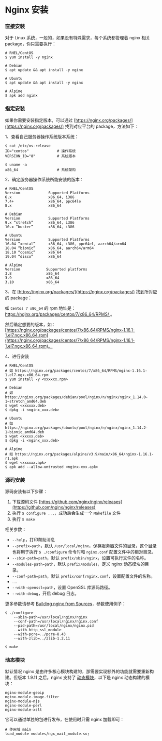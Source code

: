 # Nginx 安装

### 直接安装

对于 Linux 系统，一般的，如果没有特殊需求，每个系统都管理着 nginx 相关 package，你只需要执行：

```
# RHEL/CentOS
$ yum install -y nginx

# Debian
$ apt update && apt install -y nginx

# Ubuntu
$ apt update && apt install -y nginx

# Alpine
$ apk add nginx
```

### 指定安装

如果你需要安装指定版本，可以通过 [https://nginx.org/packages/](https://nginx.org/packages/) 找到对应平台的 package，方法如下：

1、查看自己服务器操作系统版本系统：

```
$ cat /etc/os-release
ID="centos"             # 操作系统
VERSION_ID="8"          # 系统版本

$ uname -a
x86_64                  # 系统架构
```

2、确定服务器操作系统所能安装的版本：

```
# RHEL/CentOS
Version	            Supported Platforms
6.x                 x86_64, i386
7.4+                x86_64, ppc64le
8.x                 x86_64

# Debian
Version	            Supported Platforms
9.x “stretch”       x86_64, i386
10.x “buster”       x86_64, i386

# Ubuntu
Version	            Supported Platforms
16.04 “xenial”      x86_64, i386, ppc64el, aarch64/arm64
18.04 “bionic”      x86_64, aarch64/arm64
18.10 “cosmic”      x86_64
19.04 “disco”       x86_64

# Alpine
Version	           Supported platforms
3.8                x86_64
3.9                x86_64
3.10               x86_64
```

3、在 [https://nginx.org/packages/](https://nginx.org/packages/) 找到所对应的 package：

如 `Centos 7 x86_64` 的 rpm 地址是：[https://nginx.org/packages/centos/7/x86_64/RPMS/ ](https://nginx.org/packages/centos/7/x86_64/RPMS/)。



然后确定想要的版本，如：[https://nginx.org/packages/centos/7/x86_64/RPMS/nginx-1.16.1-1.el7.ngx.x86_64.rpm](https://nginx.org/packages/centos/7/x86_64/RPMS/nginx-1.16.1-1.el7.ngx.x86_64.rpm)。

4、进行安装

```
# RHEL/CentOS
# 如 https://nginx.org/packages/centos/7/x86_64/RPMS/nginx-1.16.1-1.el7.ngx.x86_64.rpm
$ yum install -y <xxxxxx.rpm>

# Debian
# 如 https://nginx.org/packages/debian/pool/nginx/n/nginx/nginx_1.14.0-1~stretch_amd64.deb
$ wget <xxxxxx.deb>
$ dpkg -i <nginx_xxx.deb>

# Ubuntu
# 如 https://nginx.org/packages/ubuntu/pool/nginx/n/nginx/nginx_1.14.2-1~bionic_amd64.deb
$ wget <xxxxx.deb>
$ dpkg -i <nginx_xxx.deb>

# Alpine
# 如 https://nginx.org/packages/alpine/v3.9/main/x86_64/nginx-1.16.1-r1.apk
$ wget <xxxxxx.apk>
$ apk add --allow-untrusted <nginx-xxx.apk>
```



### 源码安装

源码安装有以下步骤：

1. 下载源码文件 [https://github.com/nginx/nginx/releases](https://github.com/nginx/nginx/releases)
2. 执行 `$ configure ...`，成功后会生成一个 `Makefile` 文件
3. 执行 `$ make`

相关参数：

* `--help`，打印帮助消息
* `--prefix=path`，默认 `/usr/local/nginx`，保存服务器文件的目录，这个目录也将用于执行 `$ ./configure` 命令时和 `nginx.conf` 配置文件中的相对目录。
* `--sbin-path=path`，默认 `prefix/sbin/nginx`，设置可执行文件的名称。
* `--modules-path=path`，默认 `prefix/modules`，定义 nginx 动态模块的目录。
* `--conf-path=path`，默认 `prefix/conf/nginx.conf`，设置配置文件的名称。
* ....
* `--with-openssl=path`，设置 OpenSSL 库源码路径。
* `--with-debug`，开启 debug 日志。

更多参数请参考 [Building nginx from Sources](http://nginx.org/en/docs/configure.html)，参数使用例子：

```
$ ./configure
    --sbin-path=/usr/local/nginx/nginx
    --conf-path=/usr/local/nginx/nginx.conf
    --pid-path=/usr/local/nginx/nginx.pid
    --with-http_ssl_module
    --with-pcre=../pcre-8.43
    --with-zlib=../zlib-1.2.11

$ make
```

### 动态模块

默认情况 nginx 是由许多核心模块构建的，那需要实现额外的功能就需要重新构建。但版本 1.9.11 之后，nginx 支持了 [动态模块](http://nginx.org/en/docs/ngx_core_module.html#load_module)，以下是 nginx 动态构建的模块：

```
nginx-module-geoip
nginx-module-image-filter
nginx-module-njs
nginx-module-perl
nginx-module-xslt
```

它可以通过单独的包进行发布，在使用时只需 nginx 加载即可：

```
# 作用域 main
load_module modules/ngx_mail_module.so;
```

